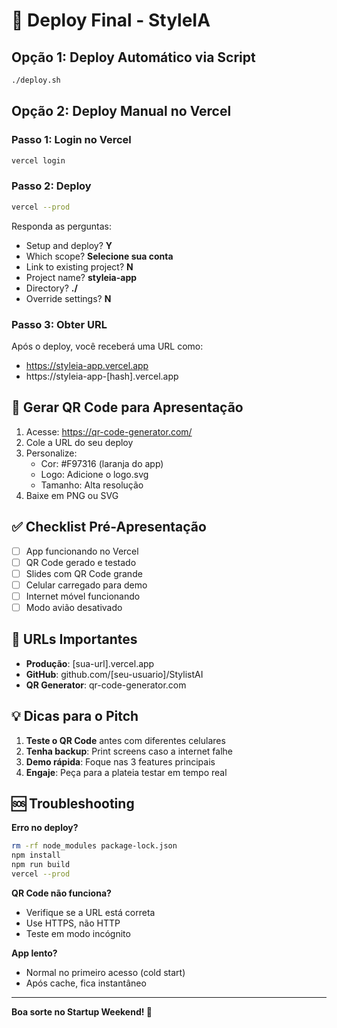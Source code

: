 # 🚀 Deploy Final - StyleIA

## Opção 1: Deploy Automático via Script
```bash
./deploy.sh
```

## Opção 2: Deploy Manual no Vercel

### Passo 1: Login no Vercel
```bash
vercel login
```

### Passo 2: Deploy
```bash
vercel --prod
```

Responda as perguntas:
- Setup and deploy? **Y**
- Which scope? **Selecione sua conta**
- Link to existing project? **N**
- Project name? **styleia-app**
- Directory? **./**
- Override settings? **N**

### Passo 3: Obter URL
Após o deploy, você receberá uma URL como:
- https://styleia-app.vercel.app
- https://styleia-app-[hash].vercel.app

## 📱 Gerar QR Code para Apresentação

1. Acesse: https://qr-code-generator.com/
2. Cole a URL do seu deploy
3. Personalize:
   - Cor: #F97316 (laranja do app)
   - Logo: Adicione o logo.svg
   - Tamanho: Alta resolução
4. Baixe em PNG ou SVG

## ✅ Checklist Pré-Apresentação

- [ ] App funcionando no Vercel
- [ ] QR Code gerado e testado
- [ ] Slides com QR Code grande
- [ ] Celular carregado para demo
- [ ] Internet móvel funcionando
- [ ] Modo avião desativado

## 🎯 URLs Importantes

- **Produção**: [sua-url].vercel.app
- **GitHub**: github.com/[seu-usuario]/StylistAI
- **QR Generator**: qr-code-generator.com

## 💡 Dicas para o Pitch

1. **Teste o QR Code** antes com diferentes celulares
2. **Tenha backup**: Print screens caso a internet falhe
3. **Demo rápida**: Foque nas 3 features principais
4. **Engaje**: Peça para a plateia testar em tempo real

## 🆘 Troubleshooting

**Erro no deploy?**
```bash
rm -rf node_modules package-lock.json
npm install
npm run build
vercel --prod
```

**QR Code não funciona?**
- Verifique se a URL está correta
- Use HTTPS, não HTTP
- Teste em modo incógnito

**App lento?**
- Normal no primeiro acesso (cold start)
- Após cache, fica instantâneo

---

**Boa sorte no Startup Weekend! 🎉**